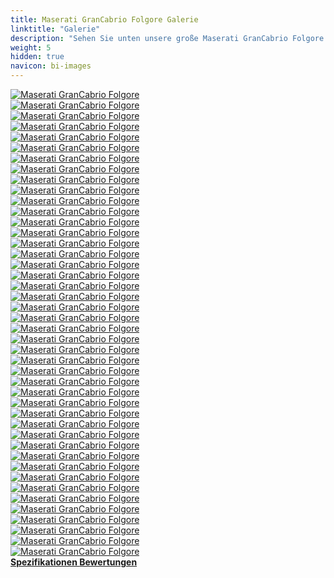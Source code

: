 ```yaml
---
title: Maserati GranCabrio Folgore Galerie
linktitle: "Galerie"
description: "Sehen Sie unten unsere große Maserati GranCabrio Folgore Bildergalerie. Klicken Sie auf die Bilder für hochauflösende Versionen."
weight: 5
hidden: true
navicon: bi-images
---
```

<!-- markdownlint-disable MD033 -->
<div class="row" id ="my-gallery">
	<div class="pswp-grid-item col-6 col-md-4">
		<a href="https://media.evkx.net/multimedia/models/maserati/grancabrio/grancabrio_folgore/chargeport_1.jpg"
data-pswp-src="https://media.evkx.net/multimedia/models/maserati/grancabrio/grancabrio_folgore/chargeport_1.jpg"
data-pswp-width="3000"
data-pswp-height="2016" 
target="_blank">
			<img src="https://media.evkx.net/multimedia/models/maserati/grancabrio/grancabrio_folgore/chargeport_1_xst.jpg" alt="Maserati GranCabrio Folgore" class="img-fluid " />
		</a>
	</div>
	<div class="pswp-grid-item col-6 col-md-4">
		<a href="https://media.evkx.net/multimedia/models/maserati/grancabrio/grancabrio_folgore/details_1.jpg"
data-pswp-src="https://media.evkx.net/multimedia/models/maserati/grancabrio/grancabrio_folgore/details_1.jpg"
data-pswp-width="3000"
data-pswp-height="2000" 
target="_blank">
			<img src="https://media.evkx.net/multimedia/models/maserati/grancabrio/grancabrio_folgore/details_1_xst.jpg" alt="Maserati GranCabrio Folgore" class="img-fluid " />
		</a>
	</div>
	<div class="pswp-grid-item col-6 col-md-4">
		<a href="https://media.evkx.net/multimedia/models/maserati/grancabrio/grancabrio_folgore/details_10.jpg"
data-pswp-src="https://media.evkx.net/multimedia/models/maserati/grancabrio/grancabrio_folgore/details_10.jpg"
data-pswp-width="3000"
data-pswp-height="2000" 
target="_blank">
			<img src="https://media.evkx.net/multimedia/models/maserati/grancabrio/grancabrio_folgore/details_10_xst.jpg" alt="Maserati GranCabrio Folgore" class="img-fluid " />
		</a>
	</div>
	<div class="pswp-grid-item col-6 col-md-4">
		<a href="https://media.evkx.net/multimedia/models/maserati/grancabrio/grancabrio_folgore/details_2.jpg"
data-pswp-src="https://media.evkx.net/multimedia/models/maserati/grancabrio/grancabrio_folgore/details_2.jpg"
data-pswp-width="3000"
data-pswp-height="2000" 
target="_blank">
			<img src="https://media.evkx.net/multimedia/models/maserati/grancabrio/grancabrio_folgore/details_2_xst.jpg" alt="Maserati GranCabrio Folgore" class="img-fluid " />
		</a>
	</div>
	<div class="pswp-grid-item col-6 col-md-4">
		<a href="https://media.evkx.net/multimedia/models/maserati/grancabrio/grancabrio_folgore/details_3.jpg"
data-pswp-src="https://media.evkx.net/multimedia/models/maserati/grancabrio/grancabrio_folgore/details_3.jpg"
data-pswp-width="3000"
data-pswp-height="1859" 
target="_blank">
			<img src="https://media.evkx.net/multimedia/models/maserati/grancabrio/grancabrio_folgore/details_3_xst.jpg" alt="Maserati GranCabrio Folgore" class="img-fluid " />
		</a>
	</div>
	<div class="pswp-grid-item col-6 col-md-4">
		<a href="https://media.evkx.net/multimedia/models/maserati/grancabrio/grancabrio_folgore/details_4.jpg"
data-pswp-src="https://media.evkx.net/multimedia/models/maserati/grancabrio/grancabrio_folgore/details_4.jpg"
data-pswp-width="3000"
data-pswp-height="2000" 
target="_blank">
			<img src="https://media.evkx.net/multimedia/models/maserati/grancabrio/grancabrio_folgore/details_4_xst.jpg" alt="Maserati GranCabrio Folgore" class="img-fluid " />
		</a>
	</div>
	<div class="pswp-grid-item col-6 col-md-4">
		<a href="https://media.evkx.net/multimedia/models/maserati/grancabrio/grancabrio_folgore/details_5.jpg"
data-pswp-src="https://media.evkx.net/multimedia/models/maserati/grancabrio/grancabrio_folgore/details_5.jpg"
data-pswp-width="3000"
data-pswp-height="2000" 
target="_blank">
			<img src="https://media.evkx.net/multimedia/models/maserati/grancabrio/grancabrio_folgore/details_5_xst.jpg" alt="Maserati GranCabrio Folgore" class="img-fluid " />
		</a>
	</div>
	<div class="pswp-grid-item col-6 col-md-4">
		<a href="https://media.evkx.net/multimedia/models/maserati/grancabrio/grancabrio_folgore/details_6.jpg"
data-pswp-src="https://media.evkx.net/multimedia/models/maserati/grancabrio/grancabrio_folgore/details_6.jpg"
data-pswp-width="3000"
data-pswp-height="2000" 
target="_blank">
			<img src="https://media.evkx.net/multimedia/models/maserati/grancabrio/grancabrio_folgore/details_6_xst.jpg" alt="Maserati GranCabrio Folgore" class="img-fluid " />
		</a>
	</div>
	<div class="pswp-grid-item col-6 col-md-4">
		<a href="https://media.evkx.net/multimedia/models/maserati/grancabrio/grancabrio_folgore/details_7.jpg"
data-pswp-src="https://media.evkx.net/multimedia/models/maserati/grancabrio/grancabrio_folgore/details_7.jpg"
data-pswp-width="3000"
data-pswp-height="1992" 
target="_blank">
			<img src="https://media.evkx.net/multimedia/models/maserati/grancabrio/grancabrio_folgore/details_7_xst.jpg" alt="Maserati GranCabrio Folgore" class="img-fluid " />
		</a>
	</div>
	<div class="pswp-grid-item col-6 col-md-4">
		<a href="https://media.evkx.net/multimedia/models/maserati/grancabrio/grancabrio_folgore/details_8.jpg"
data-pswp-src="https://media.evkx.net/multimedia/models/maserati/grancabrio/grancabrio_folgore/details_8.jpg"
data-pswp-width="3000"
data-pswp-height="2000" 
target="_blank">
			<img src="https://media.evkx.net/multimedia/models/maserati/grancabrio/grancabrio_folgore/details_8_xst.jpg" alt="Maserati GranCabrio Folgore" class="img-fluid " />
		</a>
	</div>
	<div class="pswp-grid-item col-6 col-md-4">
		<a href="https://media.evkx.net/multimedia/models/maserati/grancabrio/grancabrio_folgore/details_9.jpg"
data-pswp-src="https://media.evkx.net/multimedia/models/maserati/grancabrio/grancabrio_folgore/details_9.jpg"
data-pswp-width="3000"
data-pswp-height="2000" 
target="_blank">
			<img src="https://media.evkx.net/multimedia/models/maserati/grancabrio/grancabrio_folgore/details_9_xst.jpg" alt="Maserati GranCabrio Folgore" class="img-fluid " />
		</a>
	</div>
	<div class="pswp-grid-item col-6 col-md-4">
		<a href="https://media.evkx.net/multimedia/models/maserati/grancabrio/grancabrio_folgore/exterior_1.jpg"
data-pswp-src="https://media.evkx.net/multimedia/models/maserati/grancabrio/grancabrio_folgore/exterior_1.jpg"
data-pswp-width="3000"
data-pswp-height="1740" 
target="_blank">
			<img src="https://media.evkx.net/multimedia/models/maserati/grancabrio/grancabrio_folgore/exterior_1_xst.jpg" alt="Maserati GranCabrio Folgore" class="img-fluid " />
		</a>
	</div>
	<div class="pswp-grid-item col-6 col-md-4">
		<a href="https://media.evkx.net/multimedia/models/maserati/grancabrio/grancabrio_folgore/exterior_10.jpg"
data-pswp-src="https://media.evkx.net/multimedia/models/maserati/grancabrio/grancabrio_folgore/exterior_10.jpg"
data-pswp-width="3000"
data-pswp-height="1749" 
target="_blank">
			<img src="https://media.evkx.net/multimedia/models/maserati/grancabrio/grancabrio_folgore/exterior_10_xst.jpg" alt="Maserati GranCabrio Folgore" class="img-fluid " />
		</a>
	</div>
	<div class="pswp-grid-item col-6 col-md-4">
		<a href="https://media.evkx.net/multimedia/models/maserati/grancabrio/grancabrio_folgore/exterior_11.jpg"
data-pswp-src="https://media.evkx.net/multimedia/models/maserati/grancabrio/grancabrio_folgore/exterior_11.jpg"
data-pswp-width="3000"
data-pswp-height="1749" 
target="_blank">
			<img src="https://media.evkx.net/multimedia/models/maserati/grancabrio/grancabrio_folgore/exterior_11_xst.jpg" alt="Maserati GranCabrio Folgore" class="img-fluid " />
		</a>
	</div>
	<div class="pswp-grid-item col-6 col-md-4">
		<a href="https://media.evkx.net/multimedia/models/maserati/grancabrio/grancabrio_folgore/exterior_12.jpg"
data-pswp-src="https://media.evkx.net/multimedia/models/maserati/grancabrio/grancabrio_folgore/exterior_12.jpg"
data-pswp-width="3000"
data-pswp-height="1749" 
target="_blank">
			<img src="https://media.evkx.net/multimedia/models/maserati/grancabrio/grancabrio_folgore/exterior_12_xst.jpg" alt="Maserati GranCabrio Folgore" class="img-fluid " />
		</a>
	</div>
	<div class="pswp-grid-item col-6 col-md-4">
		<a href="https://media.evkx.net/multimedia/models/maserati/grancabrio/grancabrio_folgore/exterior_13.jpg"
data-pswp-src="https://media.evkx.net/multimedia/models/maserati/grancabrio/grancabrio_folgore/exterior_13.jpg"
data-pswp-width="3000"
data-pswp-height="1963" 
target="_blank">
			<img src="https://media.evkx.net/multimedia/models/maserati/grancabrio/grancabrio_folgore/exterior_13_xst.jpg" alt="Maserati GranCabrio Folgore" class="img-fluid " />
		</a>
	</div>
	<div class="pswp-grid-item col-6 col-md-4">
		<a href="https://media.evkx.net/multimedia/models/maserati/grancabrio/grancabrio_folgore/exterior_2.jpg"
data-pswp-src="https://media.evkx.net/multimedia/models/maserati/grancabrio/grancabrio_folgore/exterior_2.jpg"
data-pswp-width="3000"
data-pswp-height="2250" 
target="_blank">
			<img src="https://media.evkx.net/multimedia/models/maserati/grancabrio/grancabrio_folgore/exterior_2_xst.jpg" alt="Maserati GranCabrio Folgore" class="img-fluid " />
		</a>
	</div>
	<div class="pswp-grid-item col-6 col-md-4">
		<a href="https://media.evkx.net/multimedia/models/maserati/grancabrio/grancabrio_folgore/exterior_3.jpg"
data-pswp-src="https://media.evkx.net/multimedia/models/maserati/grancabrio/grancabrio_folgore/exterior_3.jpg"
data-pswp-width="3000"
data-pswp-height="1850" 
target="_blank">
			<img src="https://media.evkx.net/multimedia/models/maserati/grancabrio/grancabrio_folgore/exterior_3_xst.jpg" alt="Maserati GranCabrio Folgore" class="img-fluid " />
		</a>
	</div>
	<div class="pswp-grid-item col-6 col-md-4">
		<a href="https://media.evkx.net/multimedia/models/maserati/grancabrio/grancabrio_folgore/exterior_4.jpg"
data-pswp-src="https://media.evkx.net/multimedia/models/maserati/grancabrio/grancabrio_folgore/exterior_4.jpg"
data-pswp-width="3000"
data-pswp-height="1860" 
target="_blank">
			<img src="https://media.evkx.net/multimedia/models/maserati/grancabrio/grancabrio_folgore/exterior_4_xst.jpg" alt="Maserati GranCabrio Folgore" class="img-fluid " />
		</a>
	</div>
	<div class="pswp-grid-item col-6 col-md-4">
		<a href="https://media.evkx.net/multimedia/models/maserati/grancabrio/grancabrio_folgore/exterior_5.jpg"
data-pswp-src="https://media.evkx.net/multimedia/models/maserati/grancabrio/grancabrio_folgore/exterior_5.jpg"
data-pswp-width="3000"
data-pswp-height="1860" 
target="_blank">
			<img src="https://media.evkx.net/multimedia/models/maserati/grancabrio/grancabrio_folgore/exterior_5_xst.jpg" alt="Maserati GranCabrio Folgore" class="img-fluid " />
		</a>
	</div>
	<div class="pswp-grid-item col-6 col-md-4">
		<a href="https://media.evkx.net/multimedia/models/maserati/grancabrio/grancabrio_folgore/exterior_6.jpg"
data-pswp-src="https://media.evkx.net/multimedia/models/maserati/grancabrio/grancabrio_folgore/exterior_6.jpg"
data-pswp-width="3000"
data-pswp-height="1740" 
target="_blank">
			<img src="https://media.evkx.net/multimedia/models/maserati/grancabrio/grancabrio_folgore/exterior_6_xst.jpg" alt="Maserati GranCabrio Folgore" class="img-fluid " />
		</a>
	</div>
	<div class="pswp-grid-item col-6 col-md-4">
		<a href="https://media.evkx.net/multimedia/models/maserati/grancabrio/grancabrio_folgore/exterior_7.jpg"
data-pswp-src="https://media.evkx.net/multimedia/models/maserati/grancabrio/grancabrio_folgore/exterior_7.jpg"
data-pswp-width="3000"
data-pswp-height="1923" 
target="_blank">
			<img src="https://media.evkx.net/multimedia/models/maserati/grancabrio/grancabrio_folgore/exterior_7_xst.jpg" alt="Maserati GranCabrio Folgore" class="img-fluid " />
		</a>
	</div>
	<div class="pswp-grid-item col-6 col-md-4">
		<a href="https://media.evkx.net/multimedia/models/maserati/grancabrio/grancabrio_folgore/exterior_8.jpg"
data-pswp-src="https://media.evkx.net/multimedia/models/maserati/grancabrio/grancabrio_folgore/exterior_8.jpg"
data-pswp-width="3000"
data-pswp-height="1923" 
target="_blank">
			<img src="https://media.evkx.net/multimedia/models/maserati/grancabrio/grancabrio_folgore/exterior_8_xst.jpg" alt="Maserati GranCabrio Folgore" class="img-fluid " />
		</a>
	</div>
	<div class="pswp-grid-item col-6 col-md-4">
		<a href="https://media.evkx.net/multimedia/models/maserati/grancabrio/grancabrio_folgore/exterior_9.jpg"
data-pswp-src="https://media.evkx.net/multimedia/models/maserati/grancabrio/grancabrio_folgore/exterior_9.jpg"
data-pswp-width="3000"
data-pswp-height="2250" 
target="_blank">
			<img src="https://media.evkx.net/multimedia/models/maserati/grancabrio/grancabrio_folgore/exterior_9_xst.jpg" alt="Maserati GranCabrio Folgore" class="img-fluid " />
		</a>
	</div>
	<div class="pswp-grid-item col-6 col-md-4">
		<a href="https://media.evkx.net/multimedia/models/maserati/grancabrio/grancabrio_folgore/frontseats_1.jpg"
data-pswp-src="https://media.evkx.net/multimedia/models/maserati/grancabrio/grancabrio_folgore/frontseats_1.jpg"
data-pswp-width="3000"
data-pswp-height="2000" 
target="_blank">
			<img src="https://media.evkx.net/multimedia/models/maserati/grancabrio/grancabrio_folgore/frontseats_1_xst.jpg" alt="Maserati GranCabrio Folgore" class="img-fluid " />
		</a>
	</div>
	<div class="pswp-grid-item col-6 col-md-4">
		<a href="https://media.evkx.net/multimedia/models/maserati/grancabrio/grancabrio_folgore/frontseats_2.jpg"
data-pswp-src="https://media.evkx.net/multimedia/models/maserati/grancabrio/grancabrio_folgore/frontseats_2.jpg"
data-pswp-width="3000"
data-pswp-height="2277" 
target="_blank">
			<img src="https://media.evkx.net/multimedia/models/maserati/grancabrio/grancabrio_folgore/frontseats_2_xst.jpg" alt="Maserati GranCabrio Folgore" class="img-fluid " />
		</a>
	</div>
	<div class="pswp-grid-item col-6 col-md-4">
		<a href="https://media.evkx.net/multimedia/models/maserati/grancabrio/grancabrio_folgore/frontseats_3.jpg"
data-pswp-src="https://media.evkx.net/multimedia/models/maserati/grancabrio/grancabrio_folgore/frontseats_3.jpg"
data-pswp-width="3000"
data-pswp-height="2000" 
target="_blank">
			<img src="https://media.evkx.net/multimedia/models/maserati/grancabrio/grancabrio_folgore/frontseats_3_xst.jpg" alt="Maserati GranCabrio Folgore" class="img-fluid " />
		</a>
	</div>
	<div class="pswp-grid-item col-6 col-md-4">
		<a href="https://media.evkx.net/multimedia/models/maserati/grancabrio/grancabrio_folgore/frontseats_4.jpg"
data-pswp-src="https://media.evkx.net/multimedia/models/maserati/grancabrio/grancabrio_folgore/frontseats_4.jpg"
data-pswp-width="3000"
data-pswp-height="2306" 
target="_blank">
			<img src="https://media.evkx.net/multimedia/models/maserati/grancabrio/grancabrio_folgore/frontseats_4_xst.jpg" alt="Maserati GranCabrio Folgore" class="img-fluid " />
		</a>
	</div>
	<div class="pswp-grid-item col-6 col-md-4">
		<a href="https://media.evkx.net/multimedia/models/maserati/grancabrio/grancabrio_folgore/frontseats_5.jpg"
data-pswp-src="https://media.evkx.net/multimedia/models/maserati/grancabrio/grancabrio_folgore/frontseats_5.jpg"
data-pswp-width="3000"
data-pswp-height="2000" 
target="_blank">
			<img src="https://media.evkx.net/multimedia/models/maserati/grancabrio/grancabrio_folgore/frontseats_5_xst.jpg" alt="Maserati GranCabrio Folgore" class="img-fluid " />
		</a>
	</div>
	<div class="pswp-grid-item col-6 col-md-4">
		<a href="https://media.evkx.net/multimedia/models/maserati/grancabrio/grancabrio_folgore/headlights_1.jpg"
data-pswp-src="https://media.evkx.net/multimedia/models/maserati/grancabrio/grancabrio_folgore/headlights_1.jpg"
data-pswp-width="3000"
data-pswp-height="2000" 
target="_blank">
			<img src="https://media.evkx.net/multimedia/models/maserati/grancabrio/grancabrio_folgore/headlights_1_xst.jpg" alt="Maserati GranCabrio Folgore" class="img-fluid " />
		</a>
	</div>
	<div class="pswp-grid-item col-6 col-md-4">
		<a href="https://media.evkx.net/multimedia/models/maserati/grancabrio/grancabrio_folgore/headlights_2.jpg"
data-pswp-src="https://media.evkx.net/multimedia/models/maserati/grancabrio/grancabrio_folgore/headlights_2.jpg"
data-pswp-width="3000"
data-pswp-height="2000" 
target="_blank">
			<img src="https://media.evkx.net/multimedia/models/maserati/grancabrio/grancabrio_folgore/headlights_2_xst.jpg" alt="Maserati GranCabrio Folgore" class="img-fluid " />
		</a>
	</div>
	<div class="pswp-grid-item col-6 col-md-4">
		<a href="https://media.evkx.net/multimedia/models/maserati/grancabrio/grancabrio_folgore/interior_1.jpg"
data-pswp-src="https://media.evkx.net/multimedia/models/maserati/grancabrio/grancabrio_folgore/interior_1.jpg"
data-pswp-width="3000"
data-pswp-height="1539" 
target="_blank">
			<img src="https://media.evkx.net/multimedia/models/maserati/grancabrio/grancabrio_folgore/interior_1_xst.jpg" alt="Maserati GranCabrio Folgore" class="img-fluid " />
		</a>
	</div>
	<div class="pswp-grid-item col-6 col-md-4">
		<a href="https://media.evkx.net/multimedia/models/maserati/grancabrio/grancabrio_folgore/interior_2.jpg"
data-pswp-src="https://media.evkx.net/multimedia/models/maserati/grancabrio/grancabrio_folgore/interior_2.jpg"
data-pswp-width="3000"
data-pswp-height="2000" 
target="_blank">
			<img src="https://media.evkx.net/multimedia/models/maserati/grancabrio/grancabrio_folgore/interior_2_xst.jpg" alt="Maserati GranCabrio Folgore" class="img-fluid " />
		</a>
	</div>
	<div class="pswp-grid-item col-6 col-md-4">
		<a href="https://media.evkx.net/multimedia/models/maserati/grancabrio/grancabrio_folgore/interior_3.jpg"
data-pswp-src="https://media.evkx.net/multimedia/models/maserati/grancabrio/grancabrio_folgore/interior_3.jpg"
data-pswp-width="3000"
data-pswp-height="1980" 
target="_blank">
			<img src="https://media.evkx.net/multimedia/models/maserati/grancabrio/grancabrio_folgore/interior_3_xst.jpg" alt="Maserati GranCabrio Folgore" class="img-fluid " />
		</a>
	</div>
	<div class="pswp-grid-item col-6 col-md-4">
		<a href="https://media.evkx.net/multimedia/models/maserati/grancabrio/grancabrio_folgore/main_1.jpg"
data-pswp-src="https://media.evkx.net/multimedia/models/maserati/grancabrio/grancabrio_folgore/main_1.jpg"
data-pswp-width="3000"
data-pswp-height="1850" 
target="_blank">
			<img src="https://media.evkx.net/multimedia/models/maserati/grancabrio/grancabrio_folgore/main_1_xst.jpg" alt="Maserati GranCabrio Folgore" class="img-fluid " />
		</a>
	</div>
	<div class="pswp-grid-item col-6 col-md-4">
		<a href="https://media.evkx.net/multimedia/models/maserati/grancabrio/grancabrio_folgore/rearlights_1.jpg"
data-pswp-src="https://media.evkx.net/multimedia/models/maserati/grancabrio/grancabrio_folgore/rearlights_1.jpg"
data-pswp-width="3000"
data-pswp-height="2000" 
target="_blank">
			<img src="https://media.evkx.net/multimedia/models/maserati/grancabrio/grancabrio_folgore/rearlights_1_xst.jpg" alt="Maserati GranCabrio Folgore" class="img-fluid " />
		</a>
	</div>
	<div class="pswp-grid-item col-6 col-md-4">
		<a href="https://media.evkx.net/multimedia/models/maserati/grancabrio/grancabrio_folgore/rearlights_2.jpg"
data-pswp-src="https://media.evkx.net/multimedia/models/maserati/grancabrio/grancabrio_folgore/rearlights_2.jpg"
data-pswp-width="3000"
data-pswp-height="2000" 
target="_blank">
			<img src="https://media.evkx.net/multimedia/models/maserati/grancabrio/grancabrio_folgore/rearlights_2_xst.jpg" alt="Maserati GranCabrio Folgore" class="img-fluid " />
		</a>
	</div>
	<div class="pswp-grid-item col-6 col-md-4">
		<a href="https://media.evkx.net/multimedia/models/maserati/grancabrio/grancabrio_folgore/roof_1.jpg"
data-pswp-src="https://media.evkx.net/multimedia/models/maserati/grancabrio/grancabrio_folgore/roof_1.jpg"
data-pswp-width="3000"
data-pswp-height="2000" 
target="_blank">
			<img src="https://media.evkx.net/multimedia/models/maserati/grancabrio/grancabrio_folgore/roof_1_xst.jpg" alt="Maserati GranCabrio Folgore" class="img-fluid " />
		</a>
	</div>
	<div class="pswp-grid-item col-6 col-md-4">
		<a href="https://media.evkx.net/multimedia/models/maserati/grancabrio/grancabrio_folgore/screens_1.jpg"
data-pswp-src="https://media.evkx.net/multimedia/models/maserati/grancabrio/grancabrio_folgore/screens_1.jpg"
data-pswp-width="3000"
data-pswp-height="1845" 
target="_blank">
			<img src="https://media.evkx.net/multimedia/models/maserati/grancabrio/grancabrio_folgore/screens_1_xst.jpg" alt="Maserati GranCabrio Folgore" class="img-fluid " />
		</a>
	</div>
	<div class="pswp-grid-item col-6 col-md-4">
		<a href="https://media.evkx.net/multimedia/models/maserati/grancabrio/grancabrio_folgore/screens_2.jpg"
data-pswp-src="https://media.evkx.net/multimedia/models/maserati/grancabrio/grancabrio_folgore/screens_2.jpg"
data-pswp-width="3000"
data-pswp-height="2000" 
target="_blank">
			<img src="https://media.evkx.net/multimedia/models/maserati/grancabrio/grancabrio_folgore/screens_2_xst.jpg" alt="Maserati GranCabrio Folgore" class="img-fluid " />
		</a>
	</div>
	<div class="pswp-grid-item col-6 col-md-4">
		<a href="https://media.evkx.net/multimedia/models/maserati/grancabrio/grancabrio_folgore/secondrowseats_1.jpg"
data-pswp-src="https://media.evkx.net/multimedia/models/maserati/grancabrio/grancabrio_folgore/secondrowseats_1.jpg"
data-pswp-width="3000"
data-pswp-height="2213" 
target="_blank">
			<img src="https://media.evkx.net/multimedia/models/maserati/grancabrio/grancabrio_folgore/secondrowseats_1_xst.jpg" alt="Maserati GranCabrio Folgore" class="img-fluid " />
		</a>
	</div>
	<div class="pswp-grid-item col-6 col-md-4">
		<a href="https://media.evkx.net/multimedia/models/maserati/grancabrio/grancabrio_folgore/secondrowseats_2.jpg"
data-pswp-src="https://media.evkx.net/multimedia/models/maserati/grancabrio/grancabrio_folgore/secondrowseats_2.jpg"
data-pswp-width="3000"
data-pswp-height="2000" 
target="_blank">
			<img src="https://media.evkx.net/multimedia/models/maserati/grancabrio/grancabrio_folgore/secondrowseats_2_xst.jpg" alt="Maserati GranCabrio Folgore" class="img-fluid " />
		</a>
	</div>
	<div class="pswp-grid-item col-6 col-md-4">
		<a href="https://media.evkx.net/multimedia/models/maserati/grancabrio/grancabrio_folgore/soundsystem_1.jpg"
data-pswp-src="https://media.evkx.net/multimedia/models/maserati/grancabrio/grancabrio_folgore/soundsystem_1.jpg"
data-pswp-width="3000"
data-pswp-height="2000" 
target="_blank">
			<img src="https://media.evkx.net/multimedia/models/maserati/grancabrio/grancabrio_folgore/soundsystem_1_xst.jpg" alt="Maserati GranCabrio Folgore" class="img-fluid " />
		</a>
	</div>
	<div class="pswp-grid-item col-6 col-md-4">
		<a href="https://media.evkx.net/multimedia/models/maserati/grancabrio/grancabrio_folgore/wheels_1.jpg"
data-pswp-src="https://media.evkx.net/multimedia/models/maserati/grancabrio/grancabrio_folgore/wheels_1.jpg"
data-pswp-width="3000"
data-pswp-height="2000" 
target="_blank">
			<img src="https://media.evkx.net/multimedia/models/maserati/grancabrio/grancabrio_folgore/wheels_1_xst.jpg" alt="Maserati GranCabrio Folgore" class="img-fluid " />
		</a>
	</div>
</div>
<script type="module">
  import PhotoSwipeLightbox from '/js/photoswipe-lightbox.esm.js';
    const lightbox = new PhotoSwipeLightbox({
       gallery: '#my-gallery',
        children: 'a',
        pswpModule: () => import('/js/photoswipe.esm.js')
    });
lightbox.init();
</script>
<div class="mt-3 mb-3">
<a href="../specifications/" class="text-decoration-none text-black">
<strong><i class="bi-arrow-left"></i> Spezifikationen </strong>
</a>
<a href="../reviews/" class="text-decoration-none text-black float-end">
<strong>Bewertungen <i class="bi-arrow-right"></i></strong>
</a>
</div>
